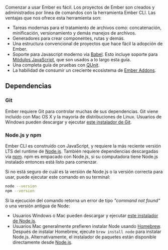Comenzar a usar Ember es fácil. Los proyectos de Ember son creados y administrados por línea de comandos con la herramienta Ember CLI.
Las ventajas que nos ofrece esta herramienta son:

* Tareas modernas para el tratamiento de archivos como: concatenación, minificación, versionamiento y demás manejos de archivos.
* Generadores para crear componentes, rutas y demás.
* Una estructura convencional de proyectos que hace fácil la adopción de Ember.
* Soporte para Javascript moderno via [Babel](https://babeljs.io/). Esto incluye soporte para [Módulos JavaScript](http://exploringjs.com/es6/ch_modules.html), que son usados a lo largo esta guía.
* Una completa guía de pruebas con [QUnit](https://qunitjs.com/).
* La habilidad de consumir un creciente ecosistema de [Ember Addons](https://emberobserver.com/).

## Dependencias

### Git

Ember requiere Git para controlar muchas de sus dependencias. Git viene incluído con Mac OS
X y la mayoría de distribuciones de Linux. Usuarios de Windows pueden descargar y ejecutar [este instalador de Git](http://git-scm.com/download/win).

### Node.js y npm

Ember CLI es construído con JavaScript, y requiere la más reciente versión LTS del runtime de [Node.js](https://nodejs.org/).
También requiere dependencias descargadas vía [npm](https://www.npmjs.com/). npm es empacado con Node.js, si su computadora tiene Node.js
instalado entonces está listo para comenzar.

Si no está seguro de cuál es la versión de Node.js o la versión correcta para usar, puede ejecutar este comando en su terminal:

```bash
node --version
npm --version
```

Si la ejecución del comando retorna un error de tipo *"command not found"* o una versión antigua de Node:

* Usuarios Windows o Mac pueden descargar y ejecutar [este instalador de Node.js](http://nodejs.org/en/download/).
* Usuarios Mac generalmente prefieren instalar Node usando [Homebrew](http://brew.sh/). Después de
instalar Homebrew, ejecute `brew install node` para instalar Node.js. Alternativamente, el instalador de paquetes están disponible directamente 
desde [Node.js](https://nodejs.org/en/download/).
